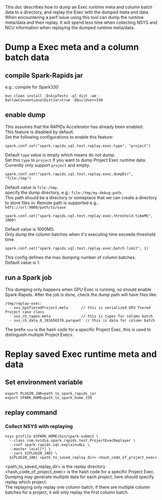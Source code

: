 This doc describes how to dump an Exec runtime meta and column batch data to a directory,
and replay the Exec with the dumped meta and data. When encountering a perf issue using this tool
can dump the runtime meta/data and then replay. It will spend less time when collecting NSYS and 
NCU information when replaying the dumped runtime meta/data.

# Dump a Exec meta and a column batch data

## compile Spark-Rapids jar
e.g.: compile for Spark330
```
mvn clean install -DskipTests -pl dist -am -DallowConventionalDistJar=true -Dbuildver=330 
```

## enable dump
This assumes that the RAPIDs Accelerator has already been enabled.   
This feature is disabled by default.   
Set the following configurations to enable this feature:   

``` 
spark.conf.set("spark.rapids.sql.test.replay.exec.type", "project")
```
Default `type` value is empty which means do not dump.   
Set this `type` to `project` if you want to dump Project Exec runtime data. Currently only support
`project` and empty.

```
spark.conf.set("spark.rapids.sql.test.replay.exec.dumpDir", "file:/tmp")
```
Default value is `file:/tmp`.  
specify the dump directory, e.g.: `file:/tmp/my-debug-path`.  
This path should be a directory or someplace that we can create a directory to
store files in. Remote path is supported e.g.: `hdfs://url:9000/path/to/save`

```
spark.conf.set("spark.rapids.sql.test.replay.exec.threshold.timeMS", 1000)
```
Default value is 1000MS.   
Only dump the column batches when it's executing time exceeds threshold time. 

```  
spark.conf.set("spark.rapids.sql.test.replay.exec.batch.limit", 1)
```
This config defines the max dumping number of column batches.   
Default value is 1.

## run a Spark job 
This dumping only happens when GPU Exec is running, so should enable Spark-Rapids.
After the job is done, check the dump path will have files like:
```
/tmp/replay-exec:
  - xxx_GpuTieredProject.meta      // this is serialized GPU Tiered Project case class  
  - xxx_cb_types.meta              // this is types for column batch
  - xxx_cb_data_0_101656570.parquet  // this is data for column batch
```
The prefix `xxx` is the hash code for a specific Project Exec, this is used to distinguish multiple
Project Execs.

# Replay saved Exec runtime meta and data

## Set environment variable
```
export PLUGIN_JAR=path_to_spark_rapids_jar
export SPARK_HOME=path_to_spark_home_330
```

## replay command

### Collect NSYS with replaying
```
nsys profile $SPARK_HOME/bin/spark-submit \
  --class com.nvidia.spark.rapids.test.ProjectExecReplayer \
  --conf spark.rapids.sql.explain=ALL \
  --master local[*] \
  --jars ${PLUGIN_JAR} \
  ${PLUGIN_JAR} <path_to_saved_replay_dir> <hash_code_of_project_exec>
```

<path_to_saved_replay_dir> is the replay directory   
<hash_code_of_project_exec> is the hash code for a specific Project Exec. Dumping may generate
multiple data for each project, here should specify replay which project.   
The replaying only replay one column batch, if there are multiple column batches for a project, it
will only replay the first column batch.
